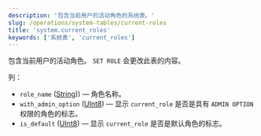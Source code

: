 ```yaml
---
description: '包含当前用户的活动角色的系统表。'
slug: /operations/system-tables/current-roles
title: 'system.current_roles'
keywords: ['系统表', 'current_roles']
---
```


包含当前用户的活动角色。 `SET ROLE` 会更改此表的内容。

列：

 - `role_name` ([String](../../sql-reference/data-types/string.md))) — 角色名称。
 - `with_admin_option` ([UInt8](/sql-reference/data-types/int-uint#integer-ranges)) — 显示 `current_role` 是否是具有 `ADMIN OPTION` 权限的角色的标志。
 - `is_default` ([UInt8](/sql-reference/data-types/int-uint#integer-ranges)) — 显示 `current_role` 是否是默认角色的标志。
